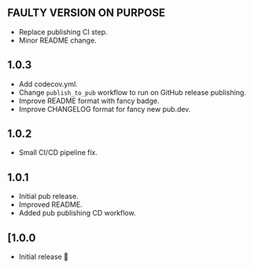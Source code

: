 ## FAULTY VERSION ON PURPOSE

- Replace publishing CI step.
- Minor README change.

## 1.0.3

- Add codecov.yml.
- Change `publish_to_pub` workflow to run on GitHub release publishing.
- Improve README format with fancy badge.
- Improve CHANGELOG format for fancy new pub.dev.

## 1.0.2

- Small CI/CD pipeline fix.

## 1.0.1

- Initial pub release.
- Improved README.
- Added pub publishing CD workflow.

## [1.0.0

- Initial release 🎉
